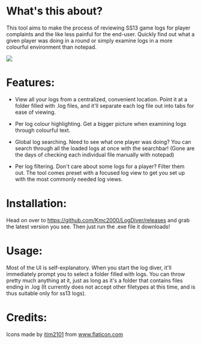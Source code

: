 # What's this about?
This tool aims to make the process of reviewing SS13 game logs for player complaints and the like less painful for the end-user. Quickly find out what a given player was doing in a round or simply examine logs in a more colourful environment than notepad.

![](https://cdn.discordapp.com/attachments/611386103685054467/747172133662097609/unknown.png)

# Features:
* View all your logs from a centralized, convenient location. Point it at a folder filled with .log files, and it'll separate each log file out into tabs for ease of viewing.<br/>

* Per log colour highlighting. Get a bigger picture when examining logs through colourful text.<br/>
* Global log searching. Need to see what one player was doing? You can search through all the loaded logs at once with the searchbar! (Gone are the days of checking each individual file manually with notepad)<br/>
* Per log filtering. Don't care about some logs for a player? Filter them out. The tool comes preset with a focused log view to get you set up with the most commonly needed log views.<br/>

# Installation:
Head on over to https://github.com/Kmc2000/LogDiver/releases and grab the latest version you see. Then just run the .exe file it downloads!

# Usage:
Most of the UI is self-explanatory. When you start the log diver, it'll immediately prompt you to select a folder filled with logs. You can throw pretty much anything at it, just as long as it's a folder that contains files ending in .log (It currently does not accept other filetypes at this time, and is thus suitable only for ss13 logs).

# Credits:
Icons made by <a href="https://www.flaticon.com/authors/itim2101" title="itim2101">itim2101</a> from <a href="https://www.flaticon.com/" title="Flaticon"> www.flaticon.com</a>
